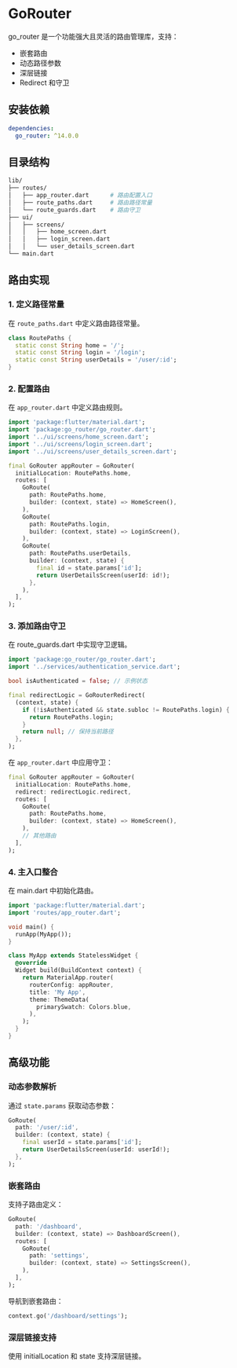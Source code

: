 # GoRouter

go_router 是一个功能强大且灵活的路由管理库，支持：

- 嵌套路由
- 动态路径参数
- 深层链接
- Redirect 和守卫


## 安装依赖


```yaml
dependencies:
  go_router: ^14.0.0
```



## 目录结构


```bash
lib/
├── routes/
│   ├── app_router.dart      # 路由配置入口
│   ├── route_paths.dart     # 路由路径常量
│   └── route_guards.dart    # 路由守卫
├── ui/
│   ├── screens/
│   │   ├── home_screen.dart
│   │   ├── login_screen.dart
│   │   └── user_details_screen.dart
└── main.dart
```



## 路由实现


### 1. 定义路径常量


在 `route_paths.dart` 中定义路由路径常量。

```dart
class RoutePaths {
  static const String home = '/';
  static const String login = '/login';
  static const String userDetails = '/user/:id';
}

```


### 2. 配置路由


在 `app_router.dart` 中定义路由规则。

```dart
import 'package:flutter/material.dart';
import 'package:go_router/go_router.dart';
import '../ui/screens/home_screen.dart';
import '../ui/screens/login_screen.dart';
import '../ui/screens/user_details_screen.dart';

final GoRouter appRouter = GoRouter(
  initialLocation: RoutePaths.home,
  routes: [
    GoRoute(
      path: RoutePaths.home,
      builder: (context, state) => HomeScreen(),
    ),
    GoRoute(
      path: RoutePaths.login,
      builder: (context, state) => LoginScreen(),
    ),
    GoRoute(
      path: RoutePaths.userDetails,
      builder: (context, state) {
        final id = state.params['id'];
        return UserDetailsScreen(userId: id!);
      },
    ),
  ],
);

```


### 3. 添加路由守卫

在 route_guards.dart 中实现守卫逻辑。

```dart
import 'package:go_router/go_router.dart';
import '../services/authentication_service.dart';

bool isAuthenticated = false; // 示例状态

final redirectLogic = GoRouterRedirect(
  (context, state) {
    if (!isAuthenticated && state.subloc != RoutePaths.login) {
      return RoutePaths.login;
    }
    return null; // 保持当前路径
  },
);

```

在 `app_router.dart` 中应用守卫：

```dart
final GoRouter appRouter = GoRouter(
  initialLocation: RoutePaths.home,
  redirect: redirectLogic.redirect,
  routes: [
    GoRoute(
      path: RoutePaths.home,
      builder: (context, state) => HomeScreen(),
    ),
    // 其他路由
  ],
);

```


### 4. 主入口整合

在 main.dart 中初始化路由。

```dart
import 'package:flutter/material.dart';
import 'routes/app_router.dart';

void main() {
  runApp(MyApp());
}

class MyApp extends StatelessWidget {
  @override
  Widget build(BuildContext context) {
    return MaterialApp.router(
      routerConfig: appRouter,
      title: 'My App',
      theme: ThemeData(
        primarySwatch: Colors.blue,
      ),
    );
  }
}

```



## 高级功能


### 动态参数解析


通过 `state.params` 获取动态参数：

```dart
GoRoute(
  path: '/user/:id',
  builder: (context, state) {
    final userId = state.params['id'];
    return UserDetailsScreen(userId: userId!);
  },
);

```


### 嵌套路由

支持子路由定义：
```dart
GoRoute(
  path: '/dashboard',
  builder: (context, state) => DashboardScreen(),
  routes: [
    GoRoute(
      path: 'settings',
      builder: (context, state) => SettingsScreen(),
    ),
  ],
);

```

导航到嵌套路由：

```dart
context.go('/dashboard/settings');
```

### 深层链接支持

使用 initialLocation 和 state 支持深层链接。


